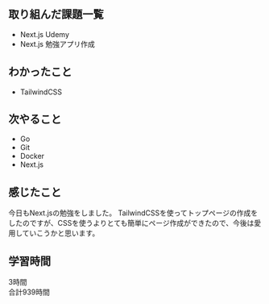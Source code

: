 ## 取り組んだ課題一覧
- Next.js Udemy
- Next.js 勉強アプリ作成

## わかったこと
- TailwindCSS

## 次やること
- Go
- Git
- Docker
- Next.js

## 感じたこと
今日もNext.jsの勉強をしました。
TailwindCSSを使ってトップページの作成をしたのですが、CSSを使うよりとても簡単にページ作成ができたので、今後は愛用していこうかと思います。

## 学習時間
3時間<br />
合計939時間
